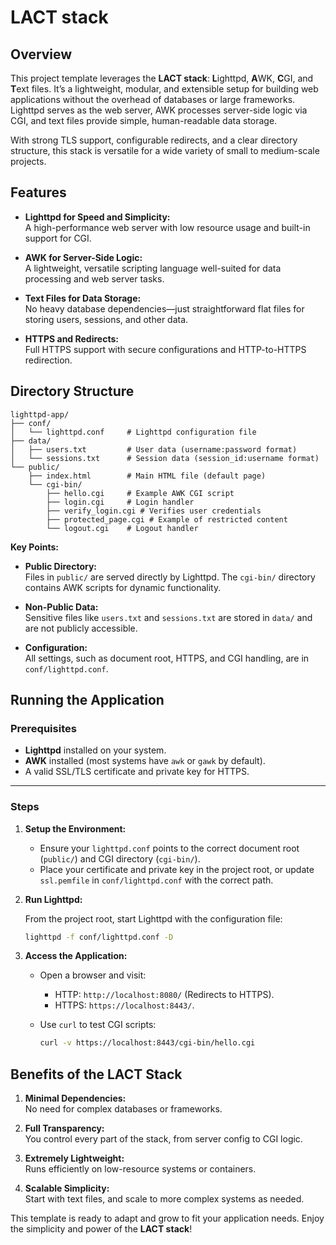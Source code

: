 # LACT stack

## Overview

This project template leverages the **LACT stack**: **L**ighttpd, **A**WK,
**C**GI, and **T**ext files. It’s a lightweight, modular, and extensible setup
for building web applications without the overhead of databases or large
frameworks. Lighttpd serves as the web server, AWK processes server-side logic
via CGI, and text files provide simple, human-readable data storage.

With strong TLS support, configurable redirects, and a clear directory
structure, this stack is versatile for a wide variety of small to medium-scale
projects.


## Features

- **Lighttpd for Speed and Simplicity:**  
  A high-performance web server with low resource usage and built-in support
for CGI.

- **AWK for Server-Side Logic:**  
  A lightweight, versatile scripting language well-suited for data processing
and web server tasks.

- **Text Files for Data Storage:**  
  No heavy database dependencies—just straightforward flat files for storing
users, sessions, and other data.

- **HTTPS and Redirects:**  
  Full HTTPS support with secure configurations and HTTP-to-HTTPS redirection.

## Directory Structure

```plaintext
lighttpd-app/
├── conf/
│   └── lighttpd.conf     # Lighttpd configuration file
├── data/
│   ├── users.txt         # User data (username:password format)
│   └── sessions.txt      # Session data (session_id:username format)
└── public/
    ├── index.html        # Main HTML file (default page)
    └── cgi-bin/
        ├── hello.cgi     # Example AWK CGI script
        ├── login.cgi     # Login handler
        ├── verify_login.cgi # Verifies user credentials
        ├── protected_page.cgi # Example of restricted content
        └── logout.cgi    # Logout handler
```

**Key Points:**

- **Public Directory:**  
  Files in `public/` are served directly by Lighttpd. The `cgi-bin/` directory
contains AWK scripts for dynamic functionality.

- **Non-Public Data:**  
  Sensitive files like `users.txt` and `sessions.txt` are stored in `data/` and
are not publicly accessible.

- **Configuration:**  
  All settings, such as document root, HTTPS, and CGI handling, are in `conf/lighttpd.conf`.

## Running the Application

### Prerequisites

- **Lighttpd** installed on your system.
- **AWK** installed (most systems have `awk` or `gawk` by default).
- A valid SSL/TLS certificate and private key for HTTPS.

---

### Steps

1. **Setup the Environment:**

   - Ensure your `lighttpd.conf` points to the correct document root
     (`public/`) and CGI directory (`cgi-bin/`).
   - Place your certificate and private key in the project root, or update
     `ssl.pemfile` in `conf/lighttpd.conf` with the correct path.

2. **Run Lighttpd:**

   From the project root, start Lighttpd with the configuration file:

   ```bash
   lighttpd -f conf/lighttpd.conf -D
   ```

3. **Access the Application:**

   - Open a browser and visit:
     - HTTP: `http://localhost:8080/` (Redirects to HTTPS).
     - HTTPS: `https://localhost:8443/`.

   - Use `curl` to test CGI scripts:
     ```bash
     curl -v https://localhost:8443/cgi-bin/hello.cgi
     ```

## Benefits of the LACT Stack

1. **Minimal Dependencies:**  
   No need for complex databases or frameworks.

2. **Full Transparency:**  
   You control every part of the stack, from server config to CGI logic.

3. **Extremely Lightweight:**  
   Runs efficiently on low-resource systems or containers.

4. **Scalable Simplicity:**  
   Start with text files, and scale to more complex systems as needed.

This template is ready to adapt and grow to fit your application needs. Enjoy the simplicity and power of the **LACT stack**!

